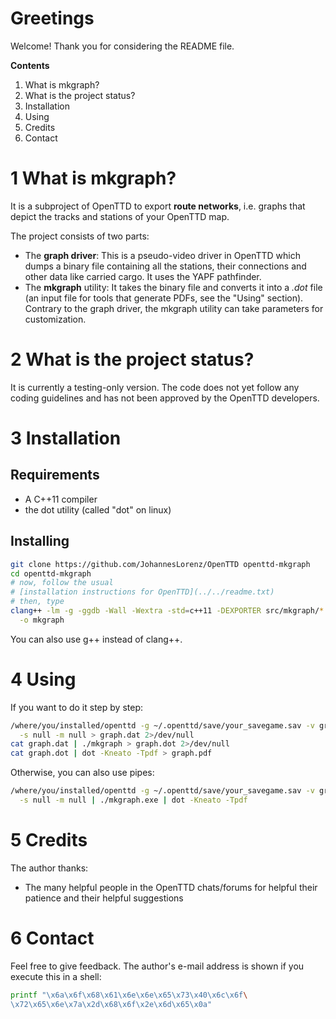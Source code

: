 # Greetings
Welcome! Thank you for considering the README file.

**Contents**
  1. What is mkgraph?
  2. What is the project status?
  3. Installation
  4. Using
  5. Credits
  6. Contact

# 1 What is mkgraph?
It is a subproject of OpenTTD to export **route networks**, i.e. graphs that
depict the tracks and stations of your OpenTTD map.

The project consists of two parts:
  * The **graph driver**: This is a pseudo-video driver in OpenTTD which dumps
    a binary file containing all the stations, their connections and other
    data like carried cargo. It uses the YAPF pathfinder.
  * The **mkgraph** utility: It takes the binary file and converts it into a
    *.dot* file (an input file for tools that generate PDFs, see the "Using"
    section). Contrary to the graph driver, the mkgraph utility can take
    parameters for customization.

# 2 What is the project status?
It is currently a testing-only version. The code does not yet follow any
coding guidelines and has not been approved by the OpenTTD developers.

# 3 Installation
## Requirements
  * A C++11 compiler
  * the dot utility (called "dot" on linux)

## Installing
```sh
git clone https://github.com/JohannesLorenz/OpenTTD openttd-mkgraph
cd openttd-mkgraph
# now, follow the usual
# [installation instructions for OpenTTD](../../readme.txt)
# then, type
clang++ -lm -g -ggdb -Wall -Wextra -std=c++11 -DEXPORTER src/mkgraph/*.cpp \
  -o mkgraph
```
You can also use g++ instead of clang++.

# 4 Using
If you want to do it step by step:
```sh
/where/you/installed/openttd -g ~/.openttd/save/your_savegame.sav -v graph \
  -s null -m null > graph.dat 2>/dev/null
cat graph.dat | ./mkgraph > graph.dot 2>/dev/null
cat graph.dot | dot -Kneato -Tpdf > graph.pdf
```
Otherwise, you can also use pipes:
```sh
/where/you/installed/openttd -g ~/.openttd/save/your_savegame.sav -v graph \
  -s null -m null | ./mkgraph.exe | dot -Kneato -Tpdf
```

# 5 Credits
The author thanks:
  * The many helpful people in the OpenTTD chats/forums for helpful
    their patience and their helpful suggestions

# 6 Contact

Feel free to give feedback. The author's e-mail address is shown if you \
execute this in a shell:
```sh
printf "\x6a\x6f\x68\x61\x6e\x6e\x65\x73\x40\x6c\x6f\
\x72\x65\x6e\x7a\x2d\x68\x6f\x2e\x6d\x65\x0a"
```


